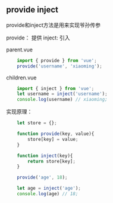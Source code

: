## provide  inject
provide和inject方法是用来实现爷孙传参

provide： 提供
inject: 引入


parent.vue
```typescript
    import { provide } from 'vue';
    provide('username', 'xiaoming');
```

children.vue
```typescript
    import { inject } from 'vue';
    let username = inject('username');
    console.log(username) // xiaoming;
```

实现原理：
```javascript
    let store = {};

    function provide(key, value){
        store[key] = value;
    }

    function inject(key){
        return store[key];
    }

    provide('age', 18);

    let age = inject('age');
    console.log(age) // 18;
```

